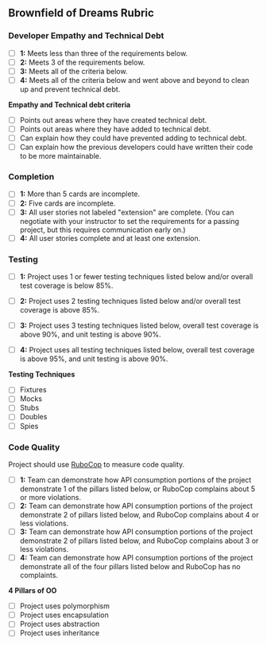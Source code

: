 ## Brownfield of Dreams Rubric

### Developer Empathy and Technical Debt

- [ ] **1:** Meets less than three of the requirements below.
- [ ] **2:** Meets 3 of the requirements below.
- [ ] **3:** Meets all of the criteria below.
- [ ] **4:** Meets all of the criteria below and went above and beyond to clean up and prevent technical debt.

**Empathy and Technical debt criteria**
- [ ] Points out areas where they have created technical debt.
- [ ] Points out areas where they have added to technical debt.
- [ ] Can explain how they could have prevented adding to technical debt.
- [ ] Can explain how the previous developers could have written their code to be more maintainable.

### Completion

- [ ] **1:** More than 5 cards are incomplete.
- [ ] **2:** Five cards are incomplete.
- [ ] **3:** All user stories not labeled "extension" are complete. (You can negotiate with your instructor to set the requirements for a passing project, but this requires communication early on.)
- [ ] **4:** All user stories complete and at least one extension.

### Testing

- [ ] **1:** Project uses 1 or fewer testing techniques listed below and/or overall test coverage is below 85%.
- [ ] **2:** Project uses 2 testing techniques listed below and/or overall test coverage is above 85%.
- [ ] **3:** Project uses 3 testing techniques listed below, overall test coverage is above 90%, and unit testing is above 90%.
- [ ] **4:** Project uses all testing techniques listed below, overall test coverage is above 95%, and unit testing is above 90%.


**Testing Techniques**

- [ ] Fixtures
- [ ] Mocks
- [ ] Stubs
- [ ] Doubles
- [ ] Spies

### Code Quality

Project should use [RuboCop](https://github.com/rubocop-hq/rubocop) to measure code quality.

- [ ] **1:** Team can demonstrate how API consumption portions of the project demonstrate 1 of the pillars listed below, or RuboCop complains about 5 or more violations.
- [ ] **2:** Team can demonstrate how API consumption portions of the project demonstrate 2 of pillars listed below, and RuboCop complains about 4 or less violations.
- [ ] **3:** Team can demonstrate how API consumption portions of the project demonstrate 2 of pillars listed below, and RuboCop complains about 3 or less violations.
- [ ] **4:** Team can demonstrate how API consumption portions of the project demonstrate all of the four pillars listed below and RuboCop has no complaints.

**4 Pillars of OO**

- [ ] Project uses polymorphism
- [ ] Project uses encapsulation
- [ ] Project uses abstraction
- [ ] Project uses inheritance

